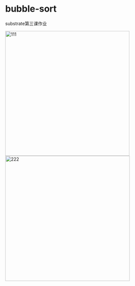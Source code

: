 # bubble-sort
substrate第三课作业

<img width="394" alt="111" src="https://github.com/lvyongnj/bubble-sort/assets/10841763/e0bbb92f-f368-4771-a189-6dd2c71712f9">

<img width="395" alt="222" src="https://github.com/lvyongnj/bubble-sort/assets/10841763/53e1ec51-b6b3-4a59-b429-c8141c925366">
